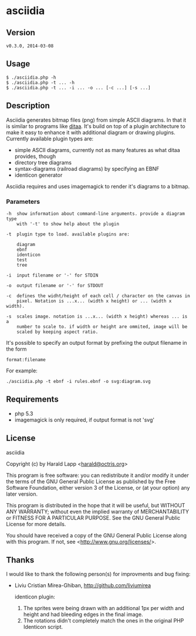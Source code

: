 asciidia
========

Version
-------
    
    v0.3.0, 2014-03-08

Usage
-----

    $ ./asciidia.php -h
    $ ./asciidia.php -t ... -h
    $ ./asciidia.php -t ... -i ... -o ... [-c ...] [-s ...]

Description
-----------

Asciidia generates bitmap files (png) from simple ASCII diagrams. In that it is similar
to programs like [ditaa](http://ditaa.sourceforge.net/). It's build on top of a plugin
architecture to make it easy to enhance it with additional diagram or drawing plugins. 
Currently available plugin types are:

- simple ASCII diagrams, currently not as many features as what ditaa provides, though
- directory tree diagrams
- syntax-diagrams (railroad diagrams) by specifying an EBNF
- identicon generator

Asciidia requires and uses imagemagick to render it's diagrams to a bitmap.

### Parameters

    -h  show information about command-line arguments. provide a diagram type
        with '-t' to show help about the plugin

    -t  plugin type to load. available plugins are:

        diagram
        ebnf
        identicon
        test
        tree

    -i  input filename or '-' for STDIN

    -o  output filename or '-' for STDOUT

    -c  defines the widht/height of each cell / character on the canvas in 
        pixel. Notation is ...x... (width x height) or ... (width x width).

    -s  scales image. notation is ...x... (width x height) whereas ... is a 
        number to scale to. if width or height are ommited, image will be 
        scaled by keeping aspect ratio. 

It's possible to specify an output format by prefixing the output filename in the form

    format:filename
    
For example:

    ./asciidia.php -t ebnf -i rules.ebnf -o svg:diagram.svg

Requirements
------------

*   php 5.3
*   imagemagick is only required, if output format is not 'svg'

License
-------

asciidia

Copyright (c) by Harald Lapp <<harald@octris.org>>
 
This program is free software: you can redistribute it and/or modify
it under the terms of the GNU General Public License as published by
the Free Software Foundation, either version 3 of the License, or
(at your option) any later version.
 
This program is distributed in the hope that it will be useful,
but WITHOUT ANY WARRANTY; without even the implied warranty of
MERCHANTABILITY or FITNESS FOR A PARTICULAR PURPOSE.  See the
GNU General Public License for more details.
 
You should have received a copy of the GNU General Public License
along with this program.  If not, see <<http://www.gnu.org/licenses/>>.

Thanks
------

I would like to thank the following person(s) for improvments and bug fixing:

*   Liviu Cristian Mirea-Ghiban, http://github.com/liviumirea

    identicon plugin: 

    1.  The sprites were being drawn with an additional 1px per width and height and had bleeding edges in the final image.
    2.  The rotations didn't completely match the ones in the original PHP Identicon script.
